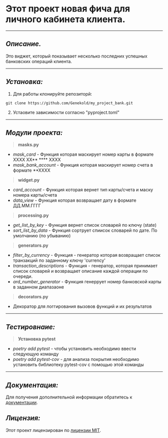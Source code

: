 # **Этот проект новая фича для личного кабинета клиента.**
___
## *Описание.*

Это виджет, который показывает несколько последних успешных банковских операций клиента.
___
## *Установка:*

1. Для работы клонируйте репозиторй:
```commandline
git clone https://github.com/Genekold/my_project_bank.git
```
2. Устаовите зависимости согласно "pyproject.toml"
___
## *Модули проекта:*

>**masks.py**
 - *mask_card* - Функция которая маскирует номер карты в формате ХХХХ ХХ** **** ХХХХ
 - *mask_bank_account* - Функция которая маскирует номер счета в формате **ХХХХ
>**widget.py**
 - *card_account* - Функция которая вернет тип карты/счета и маску номера карты/счета
 - *data_view* - Функция которая возвращает дату в формате ДД.ММ.ГГГГ
>**processing.py**
 - *get_list_by_key* - Функция вернет список словарей по ключу (state)
 - *sort_list_by_data* - Функция сортрует спиисок словарей по дате. По умолчанию (по убыванию)
>**generators.py**
 - *filter_by_currency* - Функция - генератор которая возвращает список транзакций по заданному ключу 'currency'
 - *transaction_descriptions* - Функция - генератор, которая принимает список словарей и возвращает описание каждой операции по очереди.
 - *ard_number_generator* - Функция генеррует номер банковской карты в заданном диапазаоне
>**decorators.py**
 - Декоратор для логгирования вызовов функций и их результатов
___
## *Тестировнаие:*
>**Установка pytest**
 - *poetry add pytest* - чтобы установить необходимо ввести следующую команду
 - *poetry add pytest-cov* - для анализа покрытия необходимо установить библиотеку pytest-cov с помощью этой команды
___

## *Документация:*

Для получения дополнительной информации обратитесь к [документации](https://github.com/Genekold/my_project_bank/blob/main/README.md).

## *Лицензия:*

Этот проект лицензирован по [лицензии MIT](LICENSE).